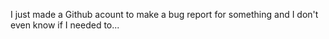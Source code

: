 I just made a Github acount to make a bug report for something and I don't even know if I needed to...
